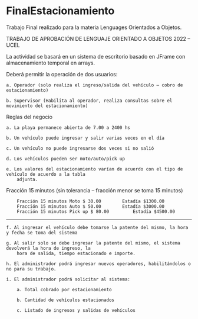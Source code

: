 # FinalEstacionamiento
Trabajo Final realizado para la materia Lenguages Orientados a Objetos. 

TRABAJO DE APROBACIÓN DE LENGUAJE ORIENTADO A OBJETOS 2022 – UCEL

La actividad se basará en un sistema de escritorio basado en JFrame con almacenamiento temporal en
arrays.

Deberá permitir la operación de dos usuarios:
  
  	a. Operador (solo realiza el ingreso/salida del vehículo – cobro de estacionamiento)
  
  	b. Supervisor (Habilita al operador, realiza consultas sobre el movimiento del estacionamiento)

Reglas del negocio
  
  	a. La playa permanece abierta de 7.00 a 2400 hs
 
  	b. Un vehículo puede ingresar y salir varias veces en el día
  
  	c. Un vehículo no puede ingresarse dos veces si no salió
  
  	d. Los vehículos pueden ser moto/auto/pick up
  
  	e. Los valores del estacionamiento varían de acuerdo con el tipo de vehículo de acuerdo a la tabla
  		adjunta.

Fracción 15 minutos (sin tolerancia – fracción menor se toma 15 minutos)
			
   		Fracción 15 minutos Moto $ 30.00 	    Estadía $1300.00
		Fracción 15 minutos Auto $ 50.00 	    Estadía $3000.00
		Fracción 15 minutos Pick up $ 80.00         Estadía $4500.00
--------------------------------------------------------------------------------------		 
		
  	f. Al ingresar el vehículo debe tomarse la patente del mismo, la hora y fecha se toma del sistema

	g. Al salir solo se debe ingresar la patente del mismo, el sistema devolverá la hora de ingreso, la
		hora de salida, tiempo estacionado e importe.

	h. El administrador podrá ingresar nuevos operadores, habilitándolos o no para su trabajo.

	i. El administrador podrá solicitar al sistema:

		a. Total cobrado por estacionamiento

		b. Cantidad de vehículos estacionados

		c. Listado de ingresos y salidas de vehículos

